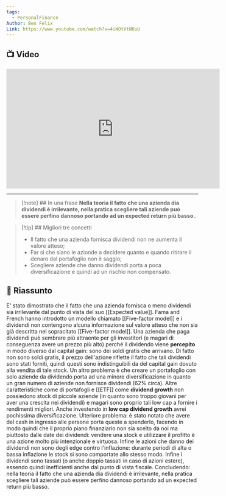 ```yaml
---
tags:
  - PersonalFinance
Author: Ben Felix
Link: https://www.youtube.com/watch?v=4iNOtVtNKuU
---
```

## 📺 Video
<div class="iframe-container">
  <iframe width="560" height="315" src="https://www.youtube.com/embed/4iNOtVtNKuU" title="YouTube video player" frameborder="0" allow="accelerometer; autoplay; clipboard-write; encrypted-media; gyroscope; picture-in-picture" allowfullscreen></iframe>
</div>

---

> [!note] ## In una frase
> **Nella teoria il fatto che una azienda dia dividendi è irrilevante, nella pratica scegliere tali aziende può essere perfino dannoso portando ad un expected return più basso.**.

> [!tip] ## Migliori tre concetti
> - Il fatto che una azienda fornisca dividendi non ne aumenta il valore atteso;
> - Far sì che siano le azionde a decidere quanto e quando ritirare il denaro dal portafoglio non è saggio;
> - Scegliere aziende che danno dividendi porta a poca diversificazione e quindi ad un rischio non compensato.

## 📒 Riassunto
E' stato dimostrato che il fatto che una azienda fornisca o meno dividendi sia irrilevante dal punto di vista del suo [[Expected value]].
Fama and French hanno introdotto un modello chiamato [[Five-factor model]]
e i dividendi non contengono alcuna informazione sul valore atteso che non sia già descritta nel sopracitato [[Five-factor model]]. 
Una azienda che paga dividendi può sembrare più attraente per gli investitori (e magari di conseguenza avere un prezzo più alto) perché il dividendo viene **percepito** in modo diverso dal capital gain: sono dei soldi gratis che arrivano.
Di fatto non sono soldi gratis, il prezzo dell'azione riflette il fatto che tali dividendi sono stati forniti, quindi questi sono indistinguibili da del capital gain dovuto alla vendita di tale stock.
Un altro problema è che creare un portafoglio con solo aziende da dividendo porta ad una minore diversificazione in quanto un gran numero di aziende non fornisce dividendi (62% circa).
Altre caratteristiche come di portafogli e [[ETF]] come **dividend growth** non possiedono stock di piccole aziende (in quanto sono troppo giovani per aver una crescita nei dividendi) e magari sono proprio tali low cap a fornire i rendimenti migliori.
Anche investendo in **low cap dividend growth** avrei pochissima diversificazione.
Ulteriore problema: è stato notato che avere del cash in ingresso alle persone porta queste a spenderlo, facendo in modo quindi che il proprio piano finanziario non sia scelto da noi ma piuttosto dalle date dei dividendi: vendere una stock e utilizzare il profitto è una azione molto più intenzionale e virtuosa. 
Infine le azioni che danno dei dividendi non sono degli edge contro l'inflazione: durante periodi di alta o bassa inflazione le stock si sono comportate allo stesso modo.
Infine i dividendi sono tassati (o anche doppio tassati in caso di azioni estere), essendo quindi inefficienti anche dal punto di vista fiscale.
Concludendo: nella teoria il fatto che una azienda dia dividendi è irrilevante, nella pratica scegliere tali aziende può essere perfino dannoso portando ad un expected return più basso.
